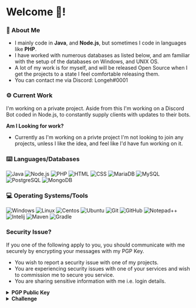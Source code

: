 # Welcome 👋!
### 🧔 About Me
- I mainly code in **Java**, and **Node.js**, but sometimes I code in languages like **PHP**.
- I have worked with numerous databases as listed below, and am familiar with the setup of the databases on Windows, and UNIX OS.
- A lot of my work is for myself, and will be released Open Source when I get the projects to a state I feel comfortable releasing them.
- You can contact me via Discord: Longeh#0001

### ⚙️ Current Work
I'm working on a private project. Aside from this I'm working on a Discord Bot coded in Node.js,
to constantly supply clients with updates to their bots.

**Am I Looking for work?**
- Currently as I'm working on a privte project I'm not looking to join any projects, unless I like the idea, and feel like I'd have fun working on it.

### ⌨️ Languages/Databases
![Java](https://img.shields.io/badge/-Java-0C1324?style=flat-square&logo=Oracle&logoColor=ffffff)
![Node.js](https://img.shields.io/badge/-Node.js-0C1324?style=flat-square&logo=Node.js&logoColor=ffffff)
![PHP](https://img.shields.io/badge/-PHP-0C1324?style=flat-square&logo=PHP&logoColor=ffffff)
![HTML](https://img.shields.io/badge/-HTML-0C1324?style=flat-square&logo=html5&logoColor=ffffff)
![CSS](https://img.shields.io/badge/-CSS-0C1324?style=flat-square&logo=css3&logoColor=ffffff)
![MariaDB](https://img.shields.io/badge/-MariaDB-0C1324?style=flat-square&logo=mariadb&logoColor=ffffff)
![MySQL](https://img.shields.io/badge/-MySQL-0C1324?style=flat-square&logo=mysql&logoColor=ffffff)
![PostgreSQL](https://img.shields.io/badge/-PostgreSQL-0C1324?style=flat-square&logo=postgresql&logoColor=ffffff)
![MongoDB](https://img.shields.io/badge/-MongoDB-0C1324?style=flat-square&logo=mongodb&logoColor=ffffff)


### 💻 Operating Systems/Tools
![Windows](https://img.shields.io/badge/-Windows-0C1324?style=flat-square&logo=windows&logoColor=ffffff)
![Linux](https://img.shields.io/badge/-Linux-0C1324?style=flat-square&logo=linux&logoColor=ffffff)
![Centos](https://img.shields.io/badge/-Centos-0C1324?style=flat-square&logo=centos&logoColor=ffffff)
![Ubuntu](https://img.shields.io/badge/-Ubuntu-0C1324?style=flat-square&logo=Ubuntu&logoColor=ffffff)
![Git](https://img.shields.io/badge/-Git-0C1324?style=flat-square&logo=git&logoColor=ffffff)
![GitHub](https://img.shields.io/badge/-GitHub-0C1324?style=flat-square&logo=github&logoColor=ffffff)
![Notepad++](https://img.shields.io/badge/-Notepad++-0C1324?style=flat-square&logo=Notepad%2B%2B&&logoColor=ffffff)
![Intelij](https://img.shields.io/badge/-Intelij-0C1324?style=flat-square&logo=jetbrains&logoColor=ffffff)
![Maven](https://img.shields.io/badge/-Maven-0C1324?style=flat-square&logo=apache-maven&logoColor=ffffff)
![Gradle](https://img.shields.io/badge/-Gradle-0C1324?style=flat-square&logo=gradle&logoColor=ffffff)

### Security Issue?
If you one of the following apply to you, you should communicate with me securely by encrypting your messages with my PGP Key.
- You wish to report a security issue with one of my projects.
- You are experiencing security issues with one of your services and wish to commission me to secure you service.
- You are sharing sensitive information with me i.e. login details.

<details>
  <summary><strong>PGP Public Key</strong></summary>
  
  ```
  -----BEGIN PGP PUBLIC KEY BLOCK-----

mQINBGa3jmUBEACyNl7XQFiHhdH4CAhxAIsXwBQvfn1fecDNl+a1syfBtB+pJjTo
KFVX1TcNeeRuQIt2QUiRYQIrQmcLnPSMYIU3K3g4b+e/5Cbw8gAdOlEik+u+g+Hf
VfTS6BmmuEn5VkdYeIO1j61bsyKHrQ54AJGbskK/aULM9SaNz3HSu3HqJFjDwUEe
7yiUjpuO+LtDvM9zj6OpvBbmFLJ6zAeUW32jZpOBp7gmSZVKJeqFu/BmryrOKYwY
9kZdf+QLBGcd+dN6HF+HFEBLt9itqGesgUqjdbN+6aGsGTqtJzVCXIyJWx7M6u9o
he/gqLD3ZOCMsT9e3zsEfjtughPuDoAa42pkEF2555UfQTOVju0xBd2iFpyUa2ij
9GWpznxNqccDUNOvJyJYNlg1Njse1egf2cBcSUYMVFqI2ZfrfNotFl09WKi9jGBp
wqV2jDX/rVzXtp81vTOJdexToM1aWU7zo2i6MFknpmIfpZ/H9VCtLwpOUI3CRckG
RgsfqUk0QaXsmmEpCwK99i4PoadzgJKDmebyyfWian8B796HlTaTjeUDpd2qCBiJ
/FNfykwL5BEd0byK79mzZfdaJmT8KRgqD91jCmfDTXZQlQuCesS+dAeyoGs5fR4e
hcO2DaJYw7C96E+/CPt+qqSh8pogw2TShZBIIpYV03u7MFTGJu4hQh9x4wARAQAB
tBpMb25nZWggPGxvbmdlaEBhenVyYXgubmV0PokCVwQTAQgAQRYhBIwXVOHaDN/i
xkPW1NlBYW2QYjz9BQJmt45lAhsDBQkFo1RLBQsJCAcCAiICBhUKCQgLAgQWAgMB
Ah4HAheAAAoJENlBYW2QYjz9Cx4P/RZTGJk0DhUAXlxDMmcFiYMiYx3me9IfxOsI
gc/3WQA5wNT5tytypDCfrik3/y9tutls8hMwvMqXvQKf+0wCRJXv1dGvVwC6Jklt
JqgZ+yQbsxRGRz+9smqJoCYJfVZfGhJGmT3G1wBbUDxDf9d19pt7FLd4CV/HWYnG
IR2y/M1BuDjIyu4RVDcCupo70VNA/azwv3YItq0N9FHoCtCl+MeMZioEaRy14pXE
rze5yceGRt9hLag3SRS4nPIe62inN30SaUB+UhOXk/MIHBKPY0h+38FzgFUv6POH
fJhw3JsUkd/e8ddh06KjKO+FpoVfIxYUlOc6RoMyCsQztVYHz+y0BoNdCNCOMdIr
MTtfA9z1I3y6O9Ryi0tGeJReZATM8XU+E0/jFCBb+ZjVtsSdblbXLwMerAFwF7ad
OUZyo74bh48ybZ3GoY5g+tEojrZfsOS+8g3ZGAiM/VDfQxxEzSJT+zNaeKwbXPEp
KzPifNOguFeu6B6OQhze4lSUn6NROemUNn1SENR75dtk8l7a63hCUFelzGrBIONN
TXyvPx+/aVokn8N2Nfww2HG9VnX1PNE8IQqZRV79PhVuqMRjGmAo7WM5D/OGSzFm
hxrM0qeHhuK5IXox3qZxIW2i+iVIZy33dzDNCceMyDyHikojv7dG02VwB1VrQ02e
k7vWMkgGuQGNBGa3jmUBDACrfJXF1d/CKXWcQnidtqsZ3WE4c01MX1gJzFuMoQNO
NpmZT+NFkvl0Dd6A2chYwFUDd+748o21OzqQHBhKobjCcYDC1GaEgs+7RLFLQBxU
etJs+HQryv33IDOpg1PEI0beLK3fgCq5gWTzdoo5BzeZSyzSVMhAqbHf8KJZjUy4
mbpj9Q3JNgCtBygiDZ89VRBMu7PQQS6rftC1kT+VToDmgwFycBWiTE+AGeN2aj+6
qkLoJrmySiDk+SAyZATCwz+A/dIpYpl5Dxa9eLxAcnAAsD6h3D4zB/I5AlDVp8uJ
FvW03zJ3BjdiylZysqtPzh9wXvq3w/5GpsQAdJm47oWbVrTB7CV/wjhd9ziP4EVh
EgYPIXjAyr8biuHzC0lB+ASFG3Tw/RqJl/6pT8J/xHhBIRFDhD91u7xJG91OezoO
X/67AqQhjvSbpwlzh+rrD0+KuMroMxzjGr+gLZMo6Zf9+8vawdyKwvRf0FtMJ7zw
6eJjMuplh/Mb4SVvLPmf5NEAEQEAAYkCPAQYAQgAJhYhBIwXVOHaDN/ixkPW1NlB
YW2QYjz9BQJmt45lAhsMBQkFo1RLAAoJENlBYW2QYjz9uecP/3MwbsHguRX+Ap5n
fl8m1QIwWeFx8W8n+YIqy38lRA8MKro/UZl/Z9At/RsWZnnhMZbYeFU48hEEQXxJ
b4ZJ544gVkzK5zSI1zYOhubO7AyiVOsQdZ5A9N/4NpM+YhVlt+OH6BVlRlRlTSq6
mKEPq4VP2cVPPE6Ppjx9x0AZiXpQPItv/f91W8FhQ4Vr22Z1g6enO2RQjJAxqKiz
awstUcrFI9as3tkyLXAYjGCYvLpFREcDqUKIxXg83ksQtKDDCfCzRMFYi6ElbciE
6A3u1L7uchyfXADMeOZJXAMaUFp5UyEVDkD8uRX9C5vZi05T7o7BwY0iYnECyHVF
xyh2KbkY/imIrmyE0Ju3+g2ivio5zEGjaJIlyZEhiqxbs6Fc6jS7v1EsHk5yBdXE
/lJZ9FEM+uXXNeg9gISdqzDyeiT9NkSZ14X2d5TcUELljF79bbQiCaKF6X6R7mng
JO6pegbqab1mbIfI5H7W6xENWyYznmZZ0D87fPLfxUopysdN1VpDJ4F377dTjUd4
b2F9phKZvOpT9NloxUb4mTcTFI603wwRWJl1pqxtR17cSPm7xmOqq5E0RKELqBTU
j2Rf6hfBM0SJyrMVabkMsP8V+RM+7Qqgp8VyT/517ACRD6uXnARFVZUyutySWyv0
3WWSlFDCOFOugleHCFOB58zHGN5b
=rn+E
-----END PGP PUBLIC KEY BLOCK-----
```

**Key ID:** D941616D90623CFD

**Fingerprint:** 8C1754E1DA0CDFE2C643D6D4D941616D90623CFD

**Name:** Longeh

**Email:** longeh@azurax.net

</details>
<details>
  <summary><strong>Challenge</strong></summary>
</details>
